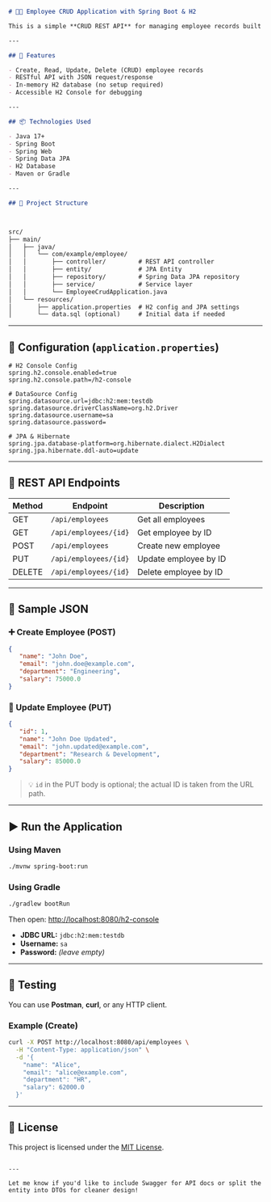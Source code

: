 

```markdown
# 🧑‍💼 Employee CRUD Application with Spring Boot & H2

This is a simple **CRUD REST API** for managing employee records built using **Spring Boot**, **Spring Data JPA**, and an **H2 in-memory database**.

---

## 🚀 Features

- Create, Read, Update, Delete (CRUD) employee records
- RESTful API with JSON request/response
- In-memory H2 database (no setup required)
- Accessible H2 Console for debugging

---

## 📦 Technologies Used

- Java 17+
- Spring Boot
- Spring Web
- Spring Data JPA
- H2 Database
- Maven or Gradle

---

## 📁 Project Structure



src/
├── main/
│   ├── java/
│   │   └── com/example/employee/
│   │       ├── controller/         # REST API controller
│   │       ├── entity/             # JPA Entity
│   │       ├── repository/         # Spring Data JPA repository
│   │       ├── service/            # Service layer
│   │       └── EmployeeCrudApplication.java
│   └── resources/
│       ├── application.properties  # H2 config and JPA settings
│       └── data.sql (optional)     # Initial data if needed

````

---

## 🔧 Configuration (`application.properties`)

```properties
# H2 Console Config
spring.h2.console.enabled=true
spring.h2.console.path=/h2-console

# DataSource Config
spring.datasource.url=jdbc:h2:mem:testdb
spring.datasource.driverClassName=org.h2.Driver
spring.datasource.username=sa
spring.datasource.password=

# JPA & Hibernate
spring.jpa.database-platform=org.hibernate.dialect.H2Dialect
spring.jpa.hibernate.ddl-auto=update
````

---

## 📡 REST API Endpoints

| Method | Endpoint              | Description           |
| ------ | --------------------- | --------------------- |
| GET    | `/api/employees`      | Get all employees     |
| GET    | `/api/employees/{id}` | Get employee by ID    |
| POST   | `/api/employees`      | Create new employee   |
| PUT    | `/api/employees/{id}` | Update employee by ID |
| DELETE | `/api/employees/{id}` | Delete employee by ID |

---

## 📝 Sample JSON

### ➕ Create Employee (POST)

```json
{
   "name": "John Doe",
   "email": "john.doe@example.com",
   "department": "Engineering",
   "salary": 75000.0
}
```

### 🔄 Update Employee (PUT)

```json
{
   "id": 1,
   "name": "John Doe Updated",
   "email": "john.updated@example.com",
   "department": "Research & Development",
   "salary": 85000.0
}
```

> 💡 `id` in the PUT body is optional; the actual ID is taken from the URL path.

---

## ▶️ Run the Application

### Using Maven

```bash
./mvnw spring-boot:run
```

### Using Gradle

```bash
./gradlew bootRun
```

Then open: [http://localhost:8080/h2-console](http://localhost:8080/h2-console)

* **JDBC URL:** `jdbc:h2:mem:testdb`
* **Username:** `sa`
* **Password:** *(leave empty)*

---

## 🧪 Testing

You can use **Postman**, **curl**, or any HTTP client.

### Example (Create)

```bash
curl -X POST http://localhost:8080/api/employees \
  -H "Content-Type: application/json" \
  -d '{
    "name": "Alice",
    "email": "alice@example.com",
    "department": "HR",
    "salary": 62000.0
  }'
```

---

## 📝 License

This project is licensed under the [MIT License](LICENSE).

```

---

Let me know if you'd like to include Swagger for API docs or split the entity into DTOs for cleaner design!
```

